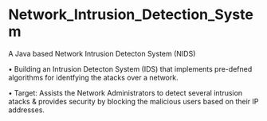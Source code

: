 # Network_Intrusion_Detection_System

A Java based Network Intrusion Detecton System (NIDS) 

• Building an Intrusion Detecton System (IDS) that implements pre-defned algorithms for identfying the atacks over a network. 

• Target: Assists the Network Administrators to detect several intrusion atacks & provides security by blocking the malicious users based on their IP addresses.
